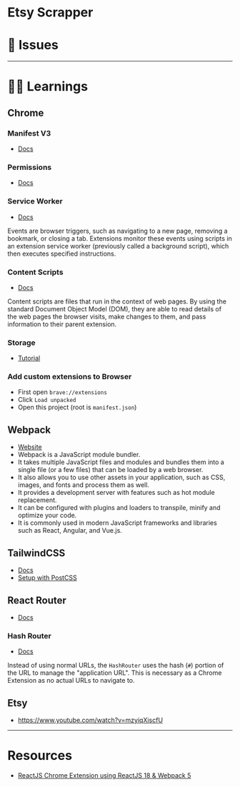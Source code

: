 # Etsy Scrapper


# 🔴 Issues


---


# 👨‍🏫 Learnings

## Chrome

### Manifest V3
- [Docs](https://developer.chrome.com/docs/extensions/mv3/intro/)

### Permissions
- [Docs](https://developer.chrome.com/docs/extensions/mv3/declare_permissions/)

### Service Worker
- [Docs](https://developer.chrome.com/docs/workbox/service-worker-overview/)

Events are browser triggers, such as navigating to a new page, removing a bookmark, or closing a tab. Extensions monitor these events using scripts in an extension service worker (previously called a background script), which then executes specified instructions.

### Content Scripts
- [Docs](https://developer.chrome.com/docs/extensions/mv3/content_scripts/)

Content scripts are files that run in the context of web pages. By using the standard Document Object Model (DOM), they are able to read details of the web pages the browser visits, make changes to them, and pass information to their parent extension.

### Storage
- [Tutorial](https://www.youtube.com/watch?v=XIyTH5Z_xy8&list=PLBS1L3Ug2VVods9GnWbJc__STt9VnrJ9Z&index=11)

### Add custom extensions to Browser
- First open `brave://extensions`
- Click `Load unpacked`
- Open this project (root is `manifest.json`)

## Webpack
- [Website](https://webpack.js.org/)
- Webpack is a JavaScript module bundler.
- It takes multiple JavaScript files and modules and bundles them into a single file (or a few files) that can be loaded by a web browser.
- It also allows you to use other assets in your application, such as CSS, images, and fonts and process them as well.
- It provides a development server with features such as hot module replacement.
- It can be configured with plugins and loaders to transpile, minify and optimize your code.
- It is commonly used in modern JavaScript frameworks and libraries such as React, Angular, and Vue.js.

## TailwindCSS
- [Docs](https://tailwindcss.com)
- [Setup with PostCSS](https://tailwindcss.com/docs/installation/using-postcss)

## React Router
- [Docs](https://reactrouter.com/en/main)

### Hash Router
- [Docs](https://reactrouter.com/en/main/routers/create-hash-router)

Instead of using normal URLs, the `HashRouter` uses the hash (`#`) portion of the URL to manage the "application URL". This is necessary as a Chrome Extension as no actual URLs to navigate to.

## Etsy
- https://www.youtube.com/watch?v=mzyiqXiscfU


---

# Resources
- [ReactJS Chrome Extension using ReactJS 18 & Webpack 5](https://www.youtube.com/watch?v=rAZXWkVhCgg&list=PLBS1L3Ug2VVods9GnWbJc__STt9VnrJ9Z)